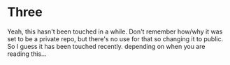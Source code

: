 # Three

Yeah, this hasn't been touched in a while. Don't remember how/why it was set to be a private repo, but there's no use for that so changing it to public. So I guess it has been touched recently. depending on when you are reading this...

